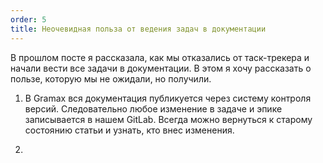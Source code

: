 ```yaml
---
order: 5
title: Неочевидная польза от ведения задач в документации
---
```


В прошлом посте я рассказала, как мы отказались от таск-трекера и начали вести все задачи в документации. В этом я хочу рассказать о пользе, которую мы не ожидали, но получили.

1. В Gramax вся документация публикуется через систему контроля версий. Следовательно любое изменение в задаче и эпике записывается в нашем GitLab. Всегда можно вернуться к старому состоянию статьи и узнать, кто внес изменения.

2.